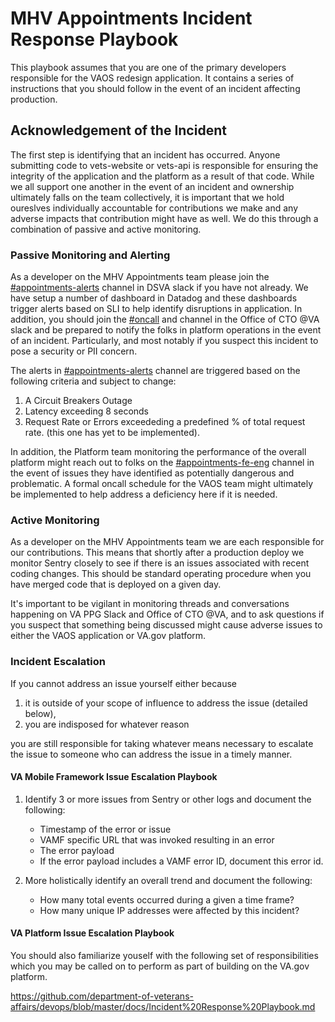 # MHV Appointments Incident Response Playbook

This playbook assumes that you are one of the primary developers responsible for the VAOS redesign application. It contains a series of instructions that you should follow in the event of an incident affecting production.

## Acknowledgement of the Incident

The first step is identifying that an incident has occurred. Anyone submitting code to vets-website or vets-api is responsible for ensuring the integrity of the application and the platform as a result of that code. While we all support one another in the event of an incident and ownership ultimately falls on the team collectively, it is important that we hold oureslves individually accountable for contributions we make and any adverse impacts that contribution might have as well. We do this through a combination of passive and active monitoring.

### Passive Monitoring and Alerting

As a developer on the MHV Appointments team please join the [#appointments-alerts](https://dsva.slack.com/channels/vaos-alerts) channel in DSVA slack if you have not already. We have setup a number of dashboard in Datadog and these dashboards trigger alerts based on SLI to help identify disruptions in application.
In addition, you should join the [#oncall](https://dsva.slack.com/archives/C30LCU8S3) and channel in the Office of CTO @VA slack and be prepared to notify the folks in platform operations in the event of an incident. Particularly, and most notably if you suspect this incident to pose a security or PII concern.

The alerts in [#appointments-alerts](https://dsva.slack.com/channels/vaos-alerts) channel are triggered based on the following criteria and subject to change:

1. A Circuit Breakers Outage
2. Latency exceeding 8 seconds
3. Request Rate or Errors exceededing a predefined % of total request rate. (this one has yet to be implemented).

In addition, the Platform team monitoring the performance of the overall platform might reach out to folks on the [#appointments-fe-eng](https://dsva.slack.com/channels/vaos-eng) channel in the event of issues they have identified as potentially dangerous and problematic.
A formal oncall schedule for the VAOS team might ultimately be implemented to help address a deficiency here if it is needed.

### Active Monitoring

As a developer on the MHV Appointments team we are each responsible for our contributions. This means that shortly after a production deploy we monitor Sentry closely to see if there is an issues associated with recent coding changes. This should be standard operating procedure when you have merged code that is deployed on a given day.

It's important to be vigilant in monitoring threads and conversations happening on VA PPG Slack and Office of CTO @VA, and to ask questions if you suspect that something being discussed might cause adverse issues to either the VAOS application or VA.gov platform.

### Incident Escalation

If you cannot address an issue yourself either because 

1) it is outside of your scope of influence to address the issue (detailed below), 
2) you are indisposed for whatever reason

you are still responsible for taking whatever means necessary to escalate the issue to someone who can address the issue in a timely manner.

#### VA Mobile Framework Issue Escalation Playbook

1. Identify 3 or more issues from Sentry or other logs and document the following:
    - Timestamp of the error or issue
    - VAMF specific URL that was invoked resulting in an error
    - The error payload
    - If the error payload includes a VAMF error ID, document this error id.
  
2. More holistically identify an overall trend and document the following:
    - How many total events occurred during a given a time frame?
    - How many unique IP addresses were affected by this incident?
  

#### VA Platform Issue Escalation Playbook

You should also familiarize youself with the following set of responsibilities which you may be called on to perform as part of building on the VA.gov platform.

https://github.com/department-of-veterans-affairs/devops/blob/master/docs/Incident%20Response%20Playbook.md

